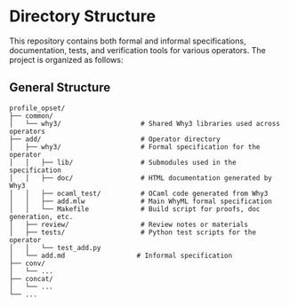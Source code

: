 # Directory Structure

This repository contains both formal and informal specifications, documentation, tests, and verification tools for various operators. The project is organized as follows:

## General Structure

```plaintext
profile_opset/
├── common/
│   └── why3/                    # Shared Why3 libraries used across operators
├── add/                         # Operator directory
│   ├── why3/                    # Formal specification for the operator
│   │   ├── lib/                 # Submodules used in the specification
│   │   ├── doc/                 # HTML documentation generated by Why3
│   │   ├── ocaml_test/          # OCaml code generated from Why3
│   │   ├── add.mlw              # Main WhyML formal specification
│   │   └── Makefile             # Build script for proofs, doc generation, etc.
│   ├── review/                  # Review notes or materials
│   ├── tests/                   # Python test scripts for the operator
│   │   └── test_add.py
│   └── add.md                  # Informal specification
├── conv/
│   └── ...
├── concat/
│   └── ...
└── ...
